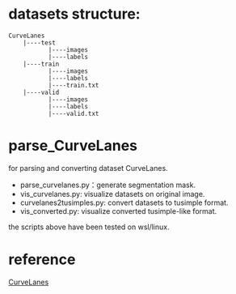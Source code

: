 # datasets structure:
```
CurveLanes
    |----test
           |----images
           |----labels
    |----train
           |----images
           |----labels
           |----train.txt                            
    |----valid
           |----images
           |----labels
           |----valid.txt
```
# parse_CurveLanes
for parsing and converting dataset CurveLanes.

- parse_curvelanes.py：generate segmentation mask.
- vis_curvelanes.py: visualize datasets on original image.
- curvelanes2tusimples.py: convert datasets to tusimple format.
- vis_converted.py: visualize converted tusimple-like format.

the scripts above have been tested on wsl/linux.

# reference
[CurveLanes](https://github.com/SoulmateB/CurveLanes)
